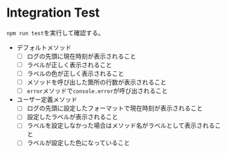 # Integration Test

`npm run test`を実行して確認する。  

- デフォルトメソッド
  - [ ] ログの先頭に現在時刻が表示されること
  - [ ] ラベルが正しく表示されること
  - [ ] ラベルの色が正しく表示されること
  - [ ] メソッドを呼び出した箇所の行数が表示されること
  - [ ] `error`メソッドで`console.error`が呼び出されること
- ユーザー定義メソッド
  - [ ] ログの先頭に設定したフォーマットで現在時刻が表示されること
  - [ ] 設定したラベルが表示されること
  - [ ] ラベルを設定しなかった場合はメソッド名がラベルとして表示されること
  - [ ] ラベルが設定した色になっていること
